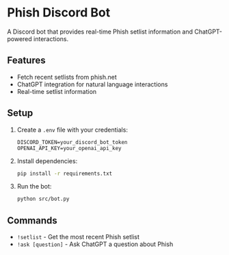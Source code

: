 # Phish Discord Bot

A Discord bot that provides real-time Phish setlist information and ChatGPT-powered interactions.

## Features
- Fetch recent setlists from phish.net
- ChatGPT integration for natural language interactions
- Real-time setlist information

## Setup
1. Create a `.env` file with your credentials:
   ```
   DISCORD_TOKEN=your_discord_bot_token
   OPENAI_API_KEY=your_openai_api_key
   ```

2. Install dependencies:
   ```bash
   pip install -r requirements.txt
   ```

3. Run the bot:
   ```bash
   python src/bot.py
   ```

## Commands
- `!setlist` - Get the most recent Phish setlist
- `!ask [question]` - Ask ChatGPT a question about Phish
